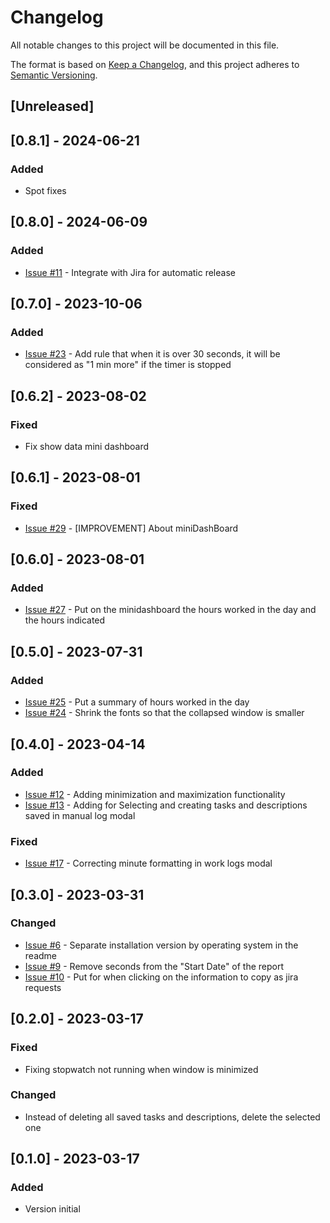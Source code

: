 # Changelog

All notable changes to this project will be documented in this file.

The format is based on [Keep a Changelog](https://keepachangelog.com/en/1.0.0/),
and this project adheres to [Semantic Versioning](https://semver.org/spec/v2.0.0.html).

## [Unreleased]

## [0.8.1] - 2024-06-21

### Added

- Spot fixes

## [0.8.0] - 2024-06-09

### Added

- [Issue #11](https://github.com/luizbp/worklogs-jira-electron/issues/11) - Integrate with Jira for automatic release

## [0.7.0] - 2023-10-06

### Added

- [Issue #23](https://github.com/luizbp/worklogs-jira-electron/issues/23) - Add rule that when it is over 30 seconds, it will be considered as "1 min more" if the timer is stopped

## [0.6.2] - 2023-08-02

### Fixed

- Fix show data mini dashboard

## [0.6.1] - 2023-08-01

### Fixed

- [Issue #29](https://github.com/luizbp/worklogs-jira-electron/issues/29) - [IMPROVEMENT] About miniDashBoard

## [0.6.0] - 2023-08-01

### Added

- [Issue #27](https://github.com/luizbp/worklogs-jira-electron/issues/27) - Put on the minidashboard the hours worked in the day and the hours indicated

## [0.5.0] - 2023-07-31

### Added

- [Issue #25](https://github.com/luizbp/worklogs-jira-electron/issues/25) - Put a summary of hours worked in the day
- [Issue #24](https://github.com/luizbp/worklogs-jira-electron/issues/24) - Shrink the fonts so that the collapsed window is smaller

## [0.4.0] - 2023-04-14

### Added

- [Issue #12](https://github.com/luizbp/worklogs-jira-electron/issues/12) - Adding minimization and maximization functionality 
- [Issue #13](https://github.com/luizbp/worklogs-jira-electron/issues/13) - Adding for Selecting and creating tasks and descriptions saved in manual log modal

### Fixed

- [Issue #17](https://github.com/luizbp/worklogs-jira-electron/issues/17) - Correcting minute formatting in work logs modal

## [0.3.0] - 2023-03-31

### Changed

- [Issue #6](https://github.com/luizbp/worklogs-jira-electron/issues/6) - Separate installation version by operating system in the readme
- [Issue #9](https://github.com/luizbp/worklogs-jira-electron/issues/9) - Remove seconds from the "Start Date" of the report
- [Issue #10](https://github.com/luizbp/worklogs-jira-electron/issues/10) - Put for when clicking on the information to copy as jira requests

## [0.2.0] - 2023-03-17

### Fixed

- Fixing stopwatch not running when window is minimized

### Changed

- Instead of deleting all saved tasks and descriptions, delete the selected one

## [0.1.0] - 2023-03-17

### Added

- Version initial
